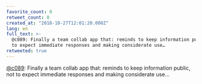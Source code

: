 ```yaml
---
favorite_count: 0
retweet_count: 0
created_at: "2018-10-27T12:01:20.000Z"
lang: en
full_text: >-
  @c089: Finally a team collab app that: reminds to keep information public, not
  to expect immediate responses and making considerate use…
retweeted: true
---
```


[@c089](https://twitter.com/c089): Finally a team collab app that: reminds to
keep information public, not to expect immediate responses and making
considerate use…
